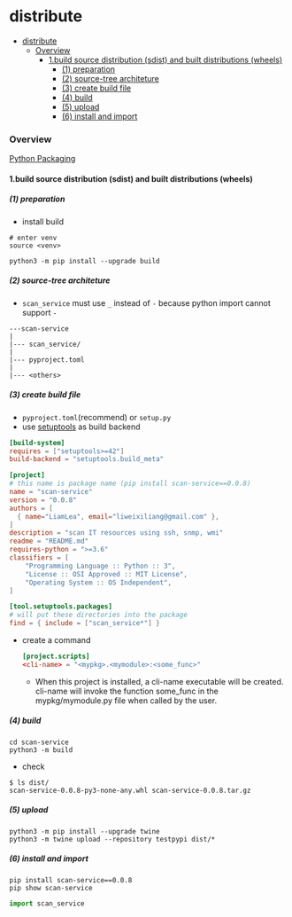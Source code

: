 # distribute


<!-- @import "[TOC]" {cmd="toc" depthFrom=1 depthTo=6 orderedList=false} -->

<!-- code_chunk_output -->

- [distribute](#distribute)
    - [Overview](#overview)
      - [1.build source distribution (sdist) and built distributions (wheels)](#1build-source-distribution-sdist-and-built-distributions-wheels)
        - [(1) preparation](#1-preparation)
        - [(2) source-tree architeture](#2-source-tree-architeture)
        - [(3) create build file](#3-create-build-file)
        - [(4) build](#4-build)
        - [(5) upload](#5-upload)
        - [(6) install and import](#6-install-and-import)

<!-- /code_chunk_output -->


### Overview

[Python Packaging](https://packaging.python.org/en/latest/overview/)

#### 1.build source distribution (sdist) and built distributions (wheels)

##### (1) preparation
* install build
```shell
# enter venv
source <venv>

python3 -m pip install --upgrade build
```

##### (2) source-tree architeture
* `scan_service` must use `_` instead of `-` because python import cannot support `-`
``` 
---scan-service
|
|--- scan_service/
|
|--- pyproject.toml
|
|--- <others>
```

##### (3) create build file
* `pyproject.toml`(recommend) or `setup.py`
* use [setuptools](https://setuptools.pypa.io/en/latest/userguide/quickstart.html) as build backend

```toml
[build-system]
requires = ["setuptools>=42"]
build-backend = "setuptools.build_meta"

[project]
# this name is package name (pip install scan-service==0.0.8)
name = "scan-service"
version = "0.0.8"
authors = [
  { name="LiamLea", email="liweixiliang@gmail.com" },
]
description = "scan IT resources using ssh, snmp, wmi"
readme = "README.md"
requires-python = ">=3.6"
classifiers = [
    "Programming Language :: Python :: 3",
    "License :: OSI Approved :: MIT License",
    "Operating System :: OS Independent",
]

[tool.setuptools.packages]
# will put these directories into the package
find = { include = ["scan_service*"] }
```

* create a command
    ```toml
    [project.scripts]
    <cli-name> = "<mypkg>.<mymodule>:<some_func>"
    ```
    * When this project is installed, a cli-name executable will be created. cli-name will invoke the function some_func in the mypkg/mymodule.py file when called by the user. 

##### (4) build
```shell
cd scan-service
python3 -m build 
```
* check
```shell
$ ls dist/            
scan-service-0.0.8-py3-none-any.whl scan-service-0.0.8.tar.gz
```

##### (5) upload

```shell
python3 -m pip install --upgrade twine
python3 -m twine upload --repository testpypi dist/*
```

##### (6) install and import
```shell
pip install scan-service==0.0.8
pip show scan-service
```
```python
import scan_service
```